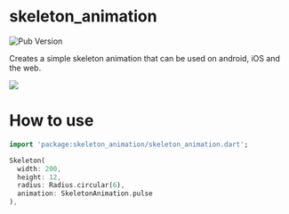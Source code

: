 # skeleton_animation

![Pub Version](https://img.shields.io/pub/v/skeleton_animation)

Creates a simple skeleton animation that can be used on android, iOS and the web.

<p>
  <img src="https://github.com/wjtje/flutter-skeleton-animation/blob/master/screenshots/list-view.gif?raw=true"/>
</p>

# How to use

```dart
import 'package:skeleton_animation/skeleton_animation.dart';
```

```dart
Skeleton(
  width: 200,
  height: 12,
  radius: Radius.circular(6),
  animation: SkeletonAnimation.pulse
),
```